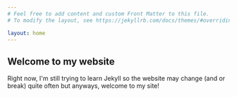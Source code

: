 ```yaml
---
# Feel free to add content and custom Front Matter to this file.
# To modify the layout, see https://jekyllrb.com/docs/themes/#overriding-theme-defaults

layout: home
---
```

## Welcome to my website
Right now, I'm still trying to learn Jekyll so the website may change (and or break) quite often but anyways, welcome to my site!
